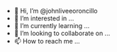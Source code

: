 - 👋 Hi, I’m @johnliveeoroncillo
- 👀 I’m interested in ...
- 🌱 I’m currently learning ...
- 💞️ I’m looking to collaborate on ...
- 📫 How to reach me ...

<!---
johnliveeoroncillo/johnliveeoroncillo is a ✨ special ✨ repository because its `README.md` (this file) appears on your GitHub profile.
You can click the Preview link to take a look at your changes.
--->
